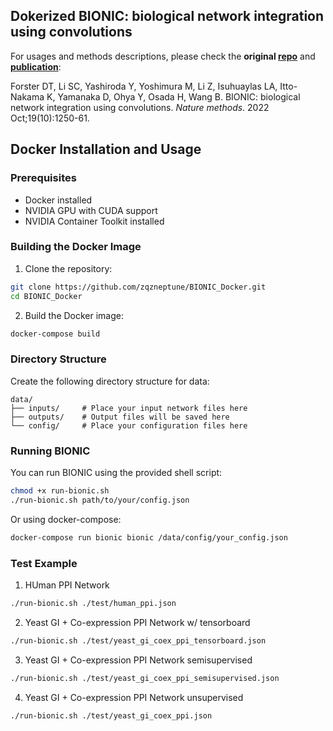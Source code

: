 ## Dokerized BIONIC: biological network integration using convolutions

For usages and methods descriptions, please check the **original [repo](https://github.com/bowang-lab/BIONIC)** and **[publication](https://www.nature.com/articles/s41592-022-01616-x)**:

Forster DT, Li SC, Yashiroda Y, Yoshimura M, Li Z, Isuhuaylas LA, Itto-Nakama K, Yamanaka D, Ohya Y, Osada H, Wang B. BIONIC: biological network integration using convolutions. *Nature methods*. 2022 Oct;19(10):1250-61.

## Docker Installation and Usage

### Prerequisites
- Docker installed
- NVIDIA GPU with CUDA support
- NVIDIA Container Toolkit installed

### Building the Docker Image
1. Clone the repository:
```bash
git clone https://github.com/zqzneptune/BIONIC_Docker.git
cd BIONIC_Docker
```

2. Build the Docker image:
```bash
docker-compose build
```

### Directory Structure
Create the following directory structure for data:
```
data/
├── inputs/     # Place your input network files here
├── outputs/    # Output files will be saved here
└── config/     # Place your configuration files here
```

### Running BIONIC
You can run BIONIC using the provided shell script:
```bash
chmod +x run-bionic.sh
./run-bionic.sh path/to/your/config.json
```

Or using docker-compose:
```bash
docker-compose run bionic bionic /data/config/your_config.json
```

### Test Example
1. HUman PPI Network

```bash
./run-bionic.sh ./test/human_ppi.json
```

2. Yeast GI + Co-expression PPI Network w/ tensorboard

```bash
./run-bionic.sh ./test/yeast_gi_coex_ppi_tensorboard.json
```

3. Yeast GI + Co-expression PPI Network semisupervised

```bash
./run-bionic.sh ./test/yeast_gi_coex_ppi_semisupervised.json
```

4. Yeast GI + Co-expression PPI Network unsupervised

```bash
./run-bionic.sh ./test/yeast_gi_coex_ppi.json
```

